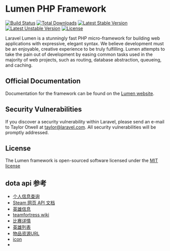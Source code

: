 # Lumen PHP Framework

[![Build Status](https://travis-ci.org/laravel/lumen-framework.svg)](https://travis-ci.org/laravel/lumen-framework)
[![Total Downloads](https://poser.pugx.org/laravel/lumen-framework/d/total.svg)](https://packagist.org/packages/laravel/lumen-framework)
[![Latest Stable Version](https://poser.pugx.org/laravel/lumen-framework/v/stable.svg)](https://packagist.org/packages/laravel/lumen-framework)
[![Latest Unstable Version](https://poser.pugx.org/laravel/lumen-framework/v/unstable.svg)](https://packagist.org/packages/laravel/lumen-framework)
[![License](https://poser.pugx.org/laravel/lumen-framework/license.svg)](https://packagist.org/packages/laravel/lumen-framework)

Laravel Lumen is a stunningly fast PHP micro-framework for building web applications with expressive, elegant syntax. We believe development must be an enjoyable, creative experience to be truly fulfilling. Lumen attempts to take the pain out of development by easing common tasks used in the majority of web projects, such as routing, database abstraction, queueing, and caching.

## Official Documentation

Documentation for the framework can be found on the [Lumen website](http://lumen.laravel.com/docs).

## Security Vulnerabilities

If you discover a security vulnerability within Laravel, please send an e-mail to Taylor Otwell at taylor@laravel.com. All security vulnerabilities will be promptly addressed.

## License

The Lumen framework is open-sourced software licensed under the [MIT license](http://opensource.org/licenses/MIT)

## dota api 参考
* [个人信息查询](https://steamid.io/lookup/76561198171734841)
* [Steam 网页 API 文档](https://steamcommunity.com/dev/)
* [英雄信息](http://api.steampowered.com/IEconDOTA2_570/GetHeroes/v0001/?key=E39D55F7AB0D356CCE8162E5DEBFD4C2&match_id=2973492819&language=zh-CN)
* [teamfortress wiki](https://wiki.teamfortress.com/wiki/WebAPI#Dota_2)
* [比赛详情](http://api.steampowered.com/IDOTA2Match_570/GetMatchDetails/V001/?key=E39D55F7AB0D356CCE8162E5DEBFD4C2&match_id=2973492819)
* [英雄列表](http://api.steampowered.com/IEconDOTA2_570/GetHeroes/v0001/?key=E39D55F7AB0D356CCE8162E5DEBFD4C2&match_id=2973492819&language=zh-CN)
* [物品资源URL](http://cdn.dota2.com/apps/570/icons/econ/courier/godhorse/godhorse.dd9ec375e2a603ca83f13229a1c4aa4a9f893a21.png)
* [icon](http://api.steampowered.com/IEconDOTA2_570/GetItemIconPath/V001/?key=E39D55F7AB0D356CCE8162E5DEBFD4C2&format=json&iconname=godhorse)
* [](https://developer.valvesoftware.com/wiki/Steam_Web_API#GetGlobalStatsForGame_.28v0001.29)
